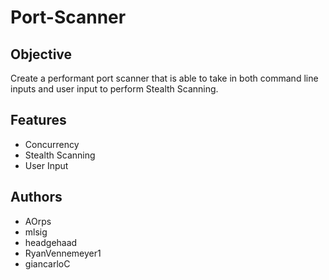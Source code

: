 # Port-Scanner

## Objective
Create a performant port scanner that is able to take in both command line inputs and user input to perform Stealth Scanning.

## Features
* Concurrency
* Stealth Scanning
* User Input


## Authors 
* AOrps
* mlsig
* headgehaad
* RyanVennemeyer1
* giancarloC